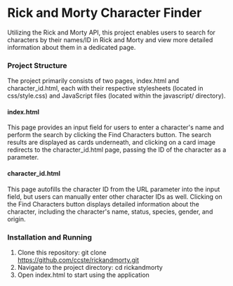 # Rick and Morty Character Finder
Utilizing the Rick and Morty API, this project enables users to search for characters by their names/ID in Rick and Morty and view more detailed information about them in a dedicated page.

### Project Structure
The project primarily consists of two pages, index.html and character_id.html, each with their respective stylesheets (located in css/style.css) and JavaScript files (located within the javascript/ directory).

#### index.html
This page provides an input field for users to enter a character's name and perform the search by clicking the Find Characters button. The search results are displayed as cards underneath, and clicking on a card image redirects to the character_id.html page, passing the ID of the character as a parameter.

#### character_id.html
This page autofills the character ID from the URL parameter into the input field, but users can manually enter other character IDs as well. Clicking on the Find Characters button displays detailed information about the character, including the character's name, status, species, gender, and origin.

### Installation and Running
1. Clone this repository: git clone https://github.com/ccste/rickandmorty.git
2. Navigate to the project directory: cd rickandmorty
3. Open index.html to start using the application
